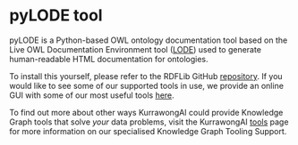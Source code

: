 # pyLODE tool

pyLODE is a Python-based OWL ontology documentation tool based on the Live OWL Documentation Environment tool ([LODE](https://github.com/essepuntato/LODE)) used to generate human-readable HTML documentation for ontologies. 

To install this yourself, please refer to the RDFLib GitHub [repository](https://github.com/RDFLib/pyLODE). If you would like to see some of our supported tools in use, we provide an online GUI with some of our most useful tools [here](https://tools.dev.kurrawong.ai/).

To find out more about other ways KurrawongAI could provide Knowledge Graph tools that solve *your* data problems, visit the KurrawongAI [tools](https://kurrawong.ai/services/tools) page for more information on our specialised Knowledge Graph Tooling Support. 